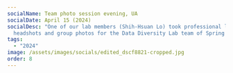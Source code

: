 ```yaml
---
socialName: Team photo session evening, UA
socialDate: April 15 (2024)
socialDesc: "One of our lab members (Shih-Hsuan Lo) took professional level
  headshots and group photos for the Data Diversity Lab team of Spring 2024!  "
tags:
  - "2024"
image: /assets/images/socials/edited_dscf8821-cropped.jpg
order: 8
---
```

